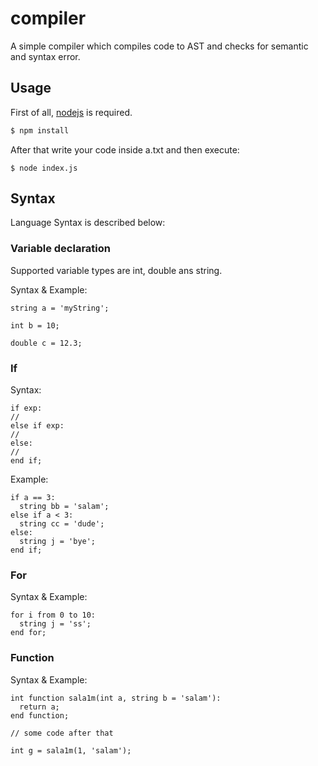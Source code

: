 # compiler

A simple compiler which compiles code to AST and checks for semantic and syntax error.

## Usage

First of all, [nodejs](https://nodejs.org/en/) is required.

```bash
$ npm install
```

After that write your code inside a.txt and then execute:

```
$ node index.js
```

## Syntax

Language Syntax is described below:

### Variable declaration

Supported variable types are int, double ans string.

Syntax & Example:

```
string a = 'myString';

int b = 10;

double c = 12.3;
```

### If

Syntax:

```
if exp:
//
else if exp:
//
else:
//
end if;
```

Example:

```
if a == 3:
  string bb = 'salam';
else if a < 3:
  string cc = 'dude';
else:
  string j = 'bye';
end if;
```

### For

Syntax & Example:

```
for i from 0 to 10:
  string j = 'ss';
end for;
```

### Function

Syntax & Example:

```
int function sala1m(int a, string b = 'salam'):
  return a;
end function;

// some code after that

int g = sala1m(1, 'salam');
```